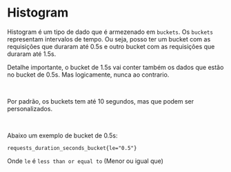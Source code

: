 # Histogram

Histogram é um tipo de dado que é armezenado em `buckets`. Os `buckets` representam intervalos de tempo. Ou seja, posso ter um bucket com as requisições que duraram até 0.5s e outro bucket com as requisições que duraram até 1.5s.

Detalhe importante, o bucket de 1.5s vai conter também os dados que estão no bucket de 0.5s. Mas logicamente, nunca ao contrario. 

<br>

Por padrão, os buckets tem até 10 segundos, mas que podem ser personalizados.

<br>

Abaixo um exemplo de bucket de 0.5s:
```
requests_duration_seconds_bucket{le="0.5"}
```

Onde `le` é `less than or equal to` (Menor ou igual que)
